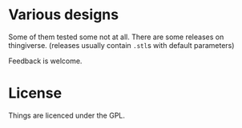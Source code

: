 
# Various designs
Some of them tested some not at all. There are some releases on thingiverse.
(releases usually contain `.stl`s with default parameters)

Feedback is welcome.

# License
Things are licenced under the GPL.
